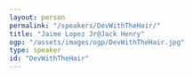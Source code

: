 ```yaml
---
layout: person
permalink: "/speakers/DevWithTheHair/"
title: "Jaime Lopez Jr@Jack Henry"
ogp: "/assets/images/ogp/DevWithTheHair.jpg"
type: speaker
id: "DevWithTheHair"
---
```

